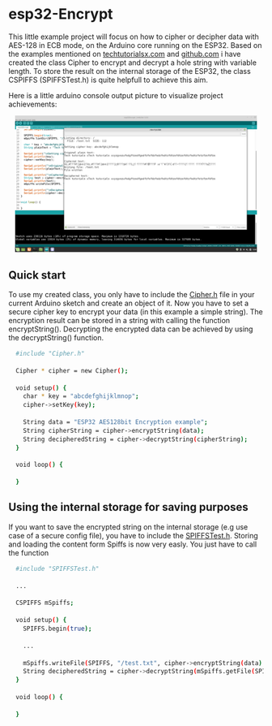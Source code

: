 # esp32-Encrypt

This little example project will focus on how to cipher or decipher data with AES-128 in ECB mode, on the Arduino core running on the ESP32. Based on the examples mentioned on [techtutorialsx.com](https://techtutorialsx.com/2018/05/10/esp32-arduino-decrypt-aes-128-in-ecb-mode/) and [github.com](https://github.com/suculent/thinx-aes-lib) i have created the class Cipher to encrypt and decrypt a hole string with variable length. To store the result on the internal storage of the ESP32, the class CSPIFFS (SPIFFSTest.h) is quite helpfull to achieve this aim.

Here is a little arduino console output picture to visualize project achievements:

<p align="center"><img width="95%" src="demo.png"></p>

## Quick start

To use my created class, you only have to include the [Cipher.h](./esp32Encrypt/Cipher.h) file in your current Arduino sketch and create an object of it. Now you have to set a secure cipher key to encrypt your data (in this example a simple string). The encryption result can be stored in a string with calling the function encryptString(). Decrypting the encrypted data can be achieved by using the decryptString() function.

``` bash
  #include "Cipher.h"
  
  Cipher * cipher = new Cipher();

  void setup() {
    char * key = "abcdefghijklmnop";
    cipher->setKey(key);

    String data = "ESP32 AES128bit Encryption example";
    String cipherString = cipher->encryptString(data);
    String decipheredString = cipher->decryptString(cipherString);
  }

  void loop() {

  }
```
## Using the internal storage for saving purposes

If you want to save the encrypted string on the internal storage (e.g use case of a secure config file), you have to include the [SPIFFSTest.h](./esp32Encrypt/SPIFFSTest.h). Storing and loading the content form Spiffs is now very easly. You just have to call the function  

``` bash
  #include "SPIFFSTest.h"
  
  ...
  
  CSPIFFS mSpiffs;

  void setup() {
    SPIFFS.begin(true);
  
    ...

    mSpiffs.writeFile(SPIFFS, "/test.txt", cipher->encryptString(data) );
    String decipheredString = cipher->decryptString(mSpiffs.getFile(SPIFFS, "/test.txt"));
  }

  void loop() {

  }
```
